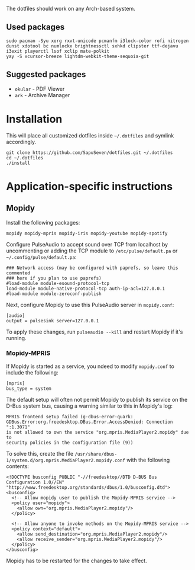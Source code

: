 The dotfiles should work on any Arch-based system.

## Used packages

    sudo pacman -Syu xorg rxvt-unicode pcmanfm i3lock-color rofi nitrogen dunst xdotool bc numlockx brightnessctl sxhkd clipster ttf-dejavu i3exit playerctl lsof xclip mate-polkit
    yay -S xcursor-breeze lightdm-webkit-theme-sequoia-git

## Suggested packages

- `okular` - PDF Viewer
- `ark` - Archive Manager

# Installation

This will place all customized dotfiles inside `~/.dotfiles` and symlink accordingly.

    git clone https://github.com/SapuSeven/dotfiles.git ~/.dotfiles
    cd ~/.dotfiles
    ./install

# Application-specific instructions

## Mopidy

Install the following packages:

```
mopidy mopidy-mpris mopidy-iris mopidy-youtube mopidy-spotify
```

Configure PulseAudio to accept sound over TCP from localhost
by uncommenting or adding the TCP module to `/etc/pulse/default.pa`
or `~/.config/pulse/default.pa`:

```
### Network access (may be configured with paprefs, so leave this commented
### here if you plan to use paprefs)
#load-module module-esound-protocol-tcp
load-module module-native-protocol-tcp auth-ip-acl=127.0.0.1
#load-module module-zeroconf-publish
```

Next, configure Mopidy to use this PulseAudio server in `mopidy.conf`:

```
[audio]
output = pulsesink server=127.0.0.1
```

To apply these changes, run `pulseaudio --kill` and restart Mopidy if it's running.


### Mopidy-MPRIS

If Mopidy is started as a service, you ndeed to modify `mopidy.conf` to include the following:

```
[mpris]
bus_type = system
```

The default setup will often not permit Mopidy to publish its service on the D-Bus system bus,
causing a warning similar to this in Mopidy's log:

```
MPRIS frontend setup failed (g-dbus-error-quark:
GDBus.Error:org.freedesktop.DBus.Error.AccessDenied: Connection ":1.3071"
is not allowed to own the service "org.mpris.MediaPlayer2.mopidy" due to
security policies in the configuration file (9))
```

To solve this, create the file `/usr/share/dbus-1/system.d/org.mpris.MediaPlayer2.mopidy.conf` with the following contents:

```
<!DOCTYPE busconfig PUBLIC "-//freedesktop//DTD D-BUS Bus Configuration 1.0//EN"
"http://www.freedesktop.org/standards/dbus/1.0/busconfig.dtd">
<busconfig>
  <!-- Allow mopidy user to publish the Mopidy-MPRIS service -->
  <policy user="mopidy">
    <allow own="org.mpris.MediaPlayer2.mopidy"/>
  </policy>

  <!-- Allow anyone to invoke methods on the Mopidy-MPRIS service -->
  <policy context="default">
    <allow send_destination="org.mpris.MediaPlayer2.mopidy"/>
    <allow receive_sender="org.mpris.MediaPlayer2.mopidy"/>
  </policy>
</busconfig>
```

Mopidy has to be restarted for the changes to take effect.
